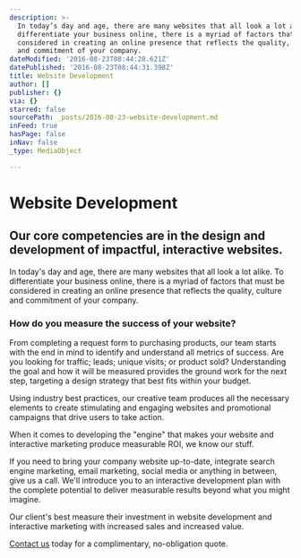 ```yaml
---
description: >-
  In today’s day and age, there are many websites that all look a lot alike. To
  differentiate your business online, there is a myriad of factors that must be
  considered in creating an online presence that reflects the quality, culture
  and commitment of your company.
dateModified: '2016-08-23T08:44:28.621Z'
datePublished: '2016-08-23T08:44:31.398Z'
title: Website Development
author: []
publisher: {}
via: {}
starred: false
sourcePath: _posts/2016-08-23-website-development.md
inFeed: true
hasPage: false
inNav: false
_type: MediaObject

---
```

# Website Development

## Our core competencies are in the design and development of impactful, interactive websites.

In today's day and age, there are many websites that all look a lot alike. To differentiate your business online, there is a myriad of factors that must be considered in creating an online presence that reflects the quality, culture and commitment of your company.

### How do you measure the success of your website?

From completing a request form to purchasing products, our team starts with the end in mind to identify and understand all metrics of success. Are you looking for traffic; leads; unique visits; or product sold? Understanding the goal and how it will be measured provides the ground work for the next step, targeting a design strategy that best fits within your budget.

Using industry best practices, our creative team produces all the necessary elements to create stimulating and engaging websites and promotional campaigns that drive users to take action.

When it comes to developing the "engine" that makes your website and interactive marketing produce measurable ROI, we know our stuff.

If you need to bring your company website up-to-date, integrate search engine marketing, email marketing, social media or anything in between, give us a call. We'll introduce you to an interactive development plan with the complete potential to deliver measurable results beyond what you might imagine.

Our client's best measure their investment in website development and interactive marketing with increased sales and increased value.

[Contact us][0] today for a complimentary, no-obligation quote.

[0]: http://emineomedia.net/contact-us.html